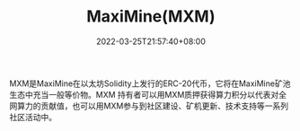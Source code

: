 ﻿---
weight: 
title: "MaxiMine(MXM)"
description: "MXM是MaxiMine在以太坊Solidity上发行的ERC-20代币，它将在MaxiMine矿池生态中充当一般等价物"
date: 2022-03-25T21:57:40+08:00
lastmod: 2022-03-25T16:45:40+08:00
draft: false
authors: ["Metabd"]
featuredImage: "maximinemxm.webp"
link: ""
tags: ["数字代币","MaxiMine(MXM)"]
categories: ["navigation"]
navigation: ["数字代币"]
lightgallery: true
toc: true
pinned: false
recommend: false
recommend1: false
---
MXM是MaxiMine在以太坊Solidity上发行的ERC-20代币，它将在MaxiMine矿池生态中充当一般等价物。MXM 持有者可以用MXM质押获得算力积分以代表对全网算力的贡献值，也可以用MXM参与到社区建设、矿机更新、技术支持等一系列社区活动中。
